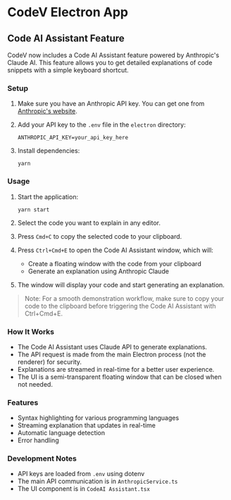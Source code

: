 # CodeV Electron App

## Code AI Assistant Feature

CodeV now includes a Code AI Assistant feature powered by Anthropic's Claude AI. This feature allows you to get detailed explanations of code snippets with a simple keyboard shortcut.

### Setup

1. Make sure you have an Anthropic API key. You can get one from [Anthropic's website](https://console.anthropic.com/).

2. Add your API key to the `.env` file in the `electron` directory:

   ```
   ANTHROPIC_API_KEY=your_api_key_here
   ```

3. Install dependencies:
   ```
   yarn
   ```

### Usage

1. Start the application:

   ```
   yarn start
   ```

2. Select the code you want to explain in any editor.

3. Press `Cmd+C` to copy the selected code to your clipboard.

4. Press `Ctrl+Cmd+E` to open the Code AI Assistant window, which will:

   - Create a floating window with the code from your clipboard
   - Generate an explanation using Anthropic Claude

5. The window will display your code and start generating an explanation.

> Note: For a smooth demonstration workflow, make sure to copy your code to the clipboard before triggering the Code AI Assistant with Ctrl+Cmd+E.

### How It Works

- The Code AI Assistant uses Claude API to generate explanations.
- The API request is made from the main Electron process (not the renderer) for security.
- Explanations are streamed in real-time for a better user experience.
- The UI is a semi-transparent floating window that can be closed when not needed.

### Features

- Syntax highlighting for various programming languages
- Streaming explanation that updates in real-time
- Automatic language detection
- Error handling

### Development Notes

- API keys are loaded from `.env` using dotenv
- The main API communication is in `AnthropicService.ts`
- The UI component is in `CodeAI Assistant.tsx`
